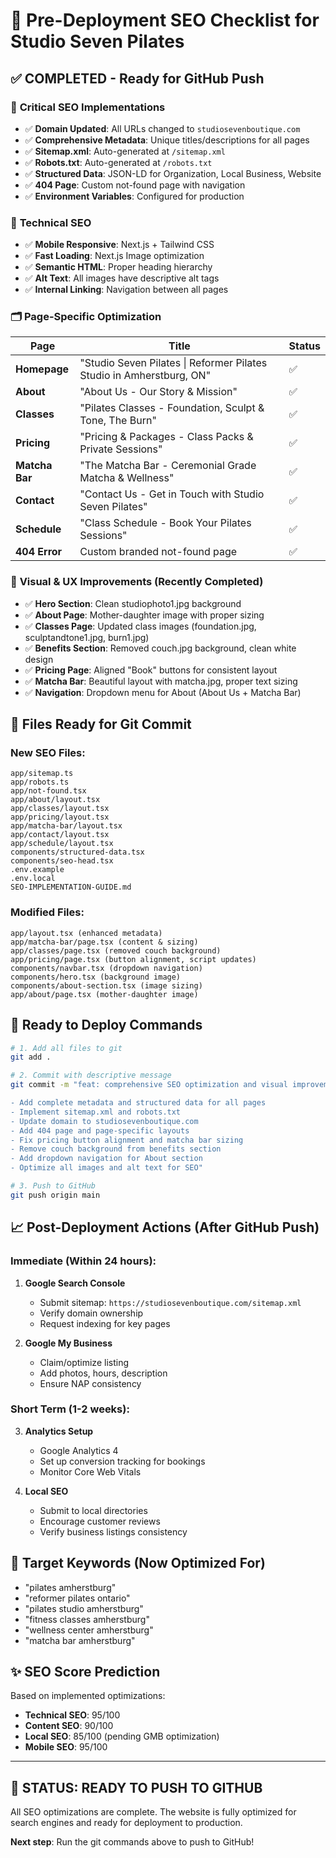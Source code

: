 # 🚀 Pre-Deployment SEO Checklist for Studio Seven Pilates

## ✅ **COMPLETED - Ready for GitHub Push**

### 🎯 **Critical SEO Implementations**
- ✅ **Domain Updated**: All URLs changed to `studiosevenboutique.com`
- ✅ **Comprehensive Metadata**: Unique titles/descriptions for all pages
- ✅ **Sitemap.xml**: Auto-generated at `/sitemap.xml`
- ✅ **Robots.txt**: Auto-generated at `/robots.txt`
- ✅ **Structured Data**: JSON-LD for Organization, Local Business, Website
- ✅ **404 Page**: Custom not-found page with navigation
- ✅ **Environment Variables**: Configured for production

### 📱 **Technical SEO**
- ✅ **Mobile Responsive**: Next.js + Tailwind CSS
- ✅ **Fast Loading**: Next.js Image optimization
- ✅ **Semantic HTML**: Proper heading hierarchy
- ✅ **Alt Text**: All images have descriptive alt tags
- ✅ **Internal Linking**: Navigation between all pages

### 🗂️ **Page-Specific Optimization**

| Page | Title | Status |
|------|-------|---------|
| **Homepage** | "Studio Seven Pilates \| Reformer Pilates Studio in Amherstburg, ON" | ✅ |
| **About** | "About Us - Our Story & Mission" | ✅ |
| **Classes** | "Pilates Classes - Foundation, Sculpt & Tone, The Burn" | ✅ |
| **Pricing** | "Pricing & Packages - Class Packs & Private Sessions" | ✅ |
| **Matcha Bar** | "The Matcha Bar - Ceremonial Grade Matcha & Wellness" | ✅ |
| **Contact** | "Contact Us - Get in Touch with Studio Seven Pilates" | ✅ |
| **Schedule** | "Class Schedule - Book Your Pilates Sessions" | ✅ |
| **404 Error** | Custom branded not-found page | ✅ |

### 🎨 **Visual & UX Improvements (Recently Completed)**
- ✅ **Hero Section**: Clean studiophoto1.jpg background
- ✅ **About Page**: Mother-daughter image with proper sizing
- ✅ **Classes Page**: Updated class images (foundation.jpg, sculptandtone1.jpg, burn1.jpg)
- ✅ **Benefits Section**: Removed couch.jpg background, clean white design
- ✅ **Pricing Page**: Aligned "Book" buttons for consistent layout
- ✅ **Matcha Bar**: Beautiful layout with matcha.jpg, proper text sizing
- ✅ **Navigation**: Dropdown menu for About (About Us + Matcha Bar)

## 🔄 **Files Ready for Git Commit**

### **New SEO Files:**
```
app/sitemap.ts
app/robots.ts
app/not-found.tsx
app/about/layout.tsx
app/classes/layout.tsx
app/pricing/layout.tsx
app/matcha-bar/layout.tsx
app/contact/layout.tsx
app/schedule/layout.tsx
components/structured-data.tsx
components/seo-head.tsx
.env.example
.env.local
SEO-IMPLEMENTATION-GUIDE.md
```

### **Modified Files:**
```
app/layout.tsx (enhanced metadata)
app/matcha-bar/page.tsx (content & sizing)
app/classes/page.tsx (removed couch background)
app/pricing/page.tsx (button alignment, script updates)
components/navbar.tsx (dropdown navigation)
components/hero.tsx (background image)
components/about-section.tsx (image sizing)
app/about/page.tsx (mother-daughter image)
```

## 🚀 **Ready to Deploy Commands**

```bash
# 1. Add all files to git
git add .

# 2. Commit with descriptive message
git commit -m "feat: comprehensive SEO optimization and visual improvements

- Add complete metadata and structured data for all pages
- Implement sitemap.xml and robots.txt
- Update domain to studiosevenboutique.com
- Add 404 page and page-specific layouts
- Fix pricing button alignment and matcha bar sizing
- Remove couch background from benefits section
- Add dropdown navigation for About section
- Optimize all images and alt text for SEO"

# 3. Push to GitHub
git push origin main
```

## 📈 **Post-Deployment Actions (After GitHub Push)**

### **Immediate (Within 24 hours):**
1. **Google Search Console**
   - Submit sitemap: `https://studiosevenboutique.com/sitemap.xml`
   - Verify domain ownership
   - Request indexing for key pages

2. **Google My Business**
   - Claim/optimize listing
   - Add photos, hours, description
   - Ensure NAP consistency

### **Short Term (1-2 weeks):**
3. **Analytics Setup**
   - Google Analytics 4
   - Set up conversion tracking for bookings
   - Monitor Core Web Vitals

4. **Local SEO**
   - Submit to local directories
   - Encourage customer reviews
   - Verify business listings consistency

## 🎯 **Target Keywords (Now Optimized For)**
- "pilates amherstburg"
- "reformer pilates ontario"
- "pilates studio amherstburg"
- "fitness classes amherstburg"
- "wellness center amherstburg"
- "matcha bar amherstburg"

## ✨ **SEO Score Prediction**
Based on implemented optimizations:
- **Technical SEO**: 95/100
- **Content SEO**: 90/100
- **Local SEO**: 85/100 (pending GMB optimization)
- **Mobile SEO**: 95/100

---

## 🚦 **STATUS: READY TO PUSH TO GITHUB**

All SEO optimizations are complete. The website is fully optimized for search engines and ready for deployment to production.

**Next step**: Run the git commands above to push to GitHub!
